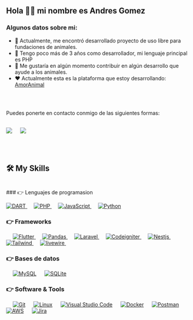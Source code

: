 ## Hola 👋👋  mi nombre es Andres Gomez 


<h3> Algunos datos sobre mi: </h3>

- 🔭 Actualmente, me encontró desarrollado proyecto de uso libre para fundaciones de animales.
- 🌱 Tengo poco más de 3 años como desarrollador, mi lenguaje principal es PHP 
- 👯 Me gustaría en algún momento contribuir en algún desarrollo que ayude a los animales.
- ❤ Actualmente esta es la plataforma que estoy desarrollando: <a target="_blank" href="https://amoranimal.pandascode.com/login">AmorAnimal</a>

##
<br>
<p>Puedes ponerte en contacto conmigo de las siguientes formas:</p> 
<br>	
<a target="_blank" href="https://www.linkedin.com/public-profile/settings?trk=d_flagship3_profile_self_view_public_profile"><img src="https://img.shields.io/badge/-LinkedIn-0077B5?style=for-the-badge&logo=Linkedin&logoColor=white"></img></a>
&emsp;
<a target="_blank" href="mailto:gomezrubio359@gmail.com"
><img src="https://img.shields.io/badge/-Gmail-D14836?style=for-the-badge&logo=Gmail&logoColor=white"></img></a>
&emsp;

<br> <br>

## 🛠️ My Skills
<br>
### 👉 Lenguajes de programasion

<p align="left"> 
  
  <a href="#">
    <img alt="DART" src="https://img.shields.io/badge/Dart-0175C2?style=for-the-badge&logo=dart&logoColor=white"/>
  </a>
   &emsp;
  <a href="#">
    <img alt="PHP" src="https://img.shields.io/badge/PHP-0175C2?style=for-the-badge&logo=php&logoColor=white"/>
  </a>
&emsp;
<a href="#">
    <img alt="JavaScript" src="https://img.shields.io/badge/JavaScript-FFD43B?style=for-the-badge&logo=JavaScript&logoColor=darkgreen"/>
  </a>
  &emsp;
<a href="#">
    <img alt="Python" src="https://img.shields.io/badge/Python-ED8B00?style=for-the-badge&logo=Python&logoColor=white"/>
  </a>


</p>

### 👉 Frameworks
<p align="left"> 
&emsp;
  <a href="#"> 
     <img alt="Flutter" src="https://img.shields.io/badge/Flutter-02569B?style=for-the-badge&logo=flutter&logoColor=white">
   </a>
  &emsp; 
  <a href="#"> 
     <img alt="Pandas" src="https://img.shields.io/badge/Pandas-150458?style=for-the-badge&logo=Pandas&logoColor=white">
   </a>
  &emsp; 
  <a href="#"> 
     <img alt="Laravel" src="https://img.shields.io/badge/Laravel-FF2D20?style=for-the-badge&logo=Laravel&logoColor=white">
   </a>
  &emsp; 
  <a href="#"> 
     <img alt="Codeigniter" src="https://img.shields.io/badge/codeigniter-EF4223?style=for-the-badge&logo=codeigniter&logoColor=white">
   </a>
  &emsp; 
  <a href="#"> 
     <img alt="Nestjs" src="https://img.shields.io/badge/nestjs-E0234E?style=for-the-badge&logo=nestjs&logoColor=white">
   </a>
  &emsp; 
  <a href="#"> 
     <img alt="Tailwind" src="https://img.shields.io/badge/tailwind-02569B?style=for-the-badge&logo=tailwind&logoColor=white">
   </a>
  &emsp; 
  <a href="#"> 
     <img alt="livewire" src="https://img.shields.io/badge/livewire-00C4FF?style=for-the-badge&logo=livewire&logoColor=white">
   </a>
  &emsp; 
  
</p>

### 👉 Bases de datos
<p align="left">
  &emsp;
    <a href="https://www.mysql.com/"><img alt="MySQL" src="https://img.shields.io/badge/MySQL-00000F?style=for-the-badge&logo=mysql&logoColor=white"></a>
  &emsp;
    <a href="https://www.sqlite.org/"><img alt="SQLite" src ="https://img.shields.io/badge/SQLite-07405E?style=for-the-badge&logo=sqlite&logoColor=white"/></a>
 </p>

 ### 👉 Software & Tools
 
<p>
  &emsp;
    <a href="#"><img alt="Git" src="https://img.shields.io/badge/Git-F05032?style=for-the-badge&logo=git&logoColor=white"></a>
  &emsp;
    <a href="#"><img alt="Linux" src="https://img.shields.io/badge/Linux-FCC624?style=for-the-badge&logo=linux&logoColor=black"></a>
  &emsp;
    <a href="#"><img alt="Visual Studio Code" src="https://img.shields.io/badge/Visual_Studio_Code-0078D4?style=for-the-badge&logo=visual&logoColor=white"></a>
  &emsp;
    <a href="#"><img alt="Docker" src="https://img.shields.io/badge/Docker-2CA5E0?style=for-the-badge&logo=docker&logoColor=white"></a>
  &emsp;
    <a href="#"><img alt="Postman" src="https://img.shields.io/badge/Postman-FF6C37?style=for-the-badge&logo=Postman&logoColor=white"></a>
 &emsp;
    <a href="#"><img alt="AWS" src="https://img.shields.io/badge/Amazon_AWS-232F3E?style=for-the-badge&logo=Aws&logoColor=white"></a>
  &emsp; 
    <a href="#"><img alt="Jira" src="https://img.shields.io/badge/Jira-0052CC?style=for-the-badge&logo=Jira&logoColor=white"></a>
  &emsp;
    
</p>
